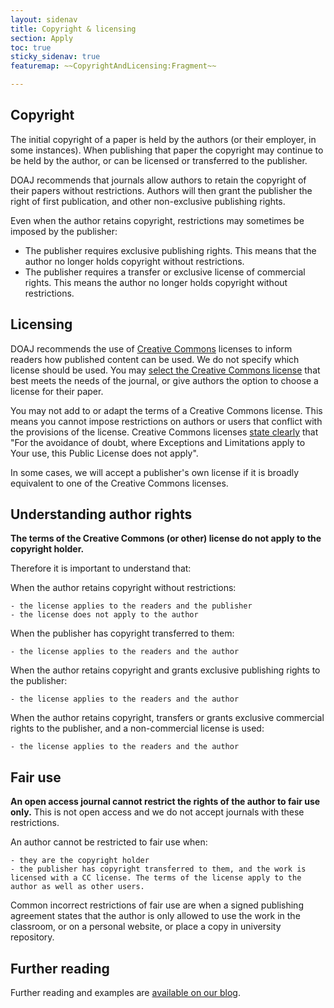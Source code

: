 ```yaml
---
layout: sidenav
title: Copyright & licensing
section: Apply
toc: true
sticky_sidenav: true
featuremap: ~~CopyrightAndLicensing:Fragment~~

---
```


## Copyright

The initial copyright of a paper is held by the authors (or their employer, in some instances). When publishing that paper the copyright may continue to be held by the author, or can be licensed or transferred to the publisher.

DOAJ recommends that journals allow authors to retain the copyright of their papers without restrictions. Authors will then grant the publisher the right of first publication, and other non-exclusive publishing rights.

Even when the author retains copyright, restrictions may sometimes be imposed by the publisher:

 - The publisher requires exclusive publishing rights. This means that the author no longer holds copyright without restrictions.
 - The publisher requires a transfer or exclusive license of commercial rights. This means the author no longer holds copyright without restrictions.

## Licensing

DOAJ recommends the use of [Creative Commons](https://creativecommons.org/share-your-work/) licenses to inform readers how published content can be used. We do not specify which license should be used. You may [select the Creative Commons license](https://creativecommons.org/choose/) that best meets the needs of the journal, or give authors the option to choose a license for their paper. 

You may not add to or adapt the terms of a Creative Commons license. This means you cannot impose restrictions on authors or users that conflict with the provisions of the license. Creative Commons licenses [state clearly](https://creativecommons.org/licenses/by-sa/4.0/legalcode) that "For the avoidance of doubt, where Exceptions and Limitations apply to Your use, this Public License does not apply".

In some cases, we will accept a publisher's own license if it is broadly equivalent to one of the Creative Commons licenses.

## Understanding author rights

**The terms of the Creative Commons (or other) license do not apply to the copyright holder.**

Therefore it is important to understand that:

When the author retains copyright without restrictions:
 
 	- the license applies to the readers and the publisher 
 	- the license does not apply to the author
 	
When the publisher has copyright transferred to them:
 
 	- the license applies to the readers and the author
 	
When the author retains copyright and grants exclusive publishing rights to the publisher:
 
 	- the license applies to the readers and the author
 	
When the author retains copyright, transfers or grants exclusive commercial rights to the publisher, and a non-commercial license is used:
 
 	- the license applies to the readers and the author
 
## Fair use
 
**An open access journal cannot restrict the rights of the author to fair use only.** This is not open access and we do not accept journals with these restrictions. 
 
An author cannot be restricted to fair use when:

 	- they are the copyright holder
 	- the publisher has copyright transferred to them, and the work is licensed with a CC license. The terms of the license apply to the author as well as other users.

Common incorrect restrictions of fair use are when a signed publishing agreement states that the author is only allowed to use the work in the classroom, or on a personal website, or place a copy in university repository.

## Further reading

Further reading and examples are [available on our blog](https://blog.doaj.org/?s=copyright+and+licensing+-+part).
